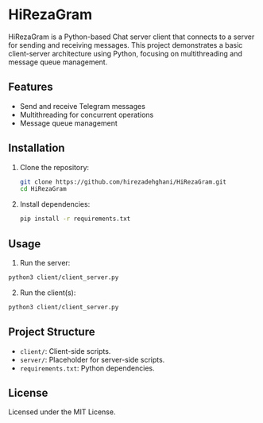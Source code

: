# HiRezaGram

HiRezaGram is a Python-based Chat server client that connects to a server for sending and receiving messages. This project demonstrates a basic client-server architecture using Python, focusing on multithreading and message queue management.

## Features

- Send and receive Telegram messages
- Multithreading for concurrent operations
- Message queue management

## Installation

1. Clone the repository:
   ```bash
   git clone https://github.com/hirezadehghani/HiRezaGram.git
   cd HiRezaGram
   ```
2. Install dependencies:
   ```bash
   pip install -r requirements.txt
   ```

## Usage
1. Run the server:
```bash
python3 client/client_server.py
```

2. Run the client(s):
```bash
python3 client/client_server.py
```

## Project Structure

- `client/`: Client-side scripts.
- `server/`: Placeholder for server-side scripts.
- `requirements.txt`: Python dependencies.

## License

Licensed under the MIT License.
